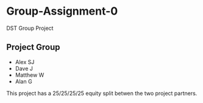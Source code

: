 # Group-Assignment-0
DST Group Project 

## Project Group

* Alex SJ
* Dave J
* Matthew W
* Alan G

This project has a 25/25/25/25 equity split betwen the two project partners.
